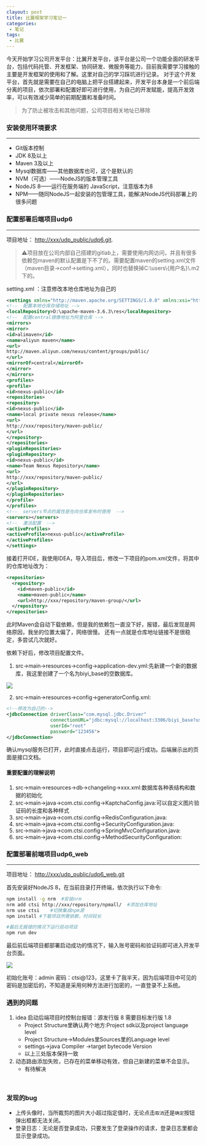```yaml
---
clayout: post
title: 比翼框架学习笔记一
categories:
 - 笔记
tags:
 - 比翼
---
```

今天开始学习公司开发平台：比翼开发平台，该平台是公司一个功能全面的研发平台，包括代码托管、开发框架、协同研发、微服务等能力，目前我需要学习接触的主要是开发框架的使用和了解。这里对自己的学习踩坑进行记录。
对于这个开发平台，首先就是需要在自己的电脑上把平台搭建起来，开发平台本身是一个前后端分离的项目，依次部署和配置好即可进行使用，为自己的开发赋能，提高开发效率，可以有效减少简单的前期配置和准备时间。

<!-- more -->

> 为了防止被攻击和其他问题，公司项目相关地址已移除

### 安装使用环境要求
---
- Git版本控制
- JDK 8及以上
- Maven 3及以上
- Mysql数据库——其他数据库也可，这个是默认的
- NVM（可选）——NodeJS的版本管理工具
- NodeJS 8——运行在服务端的 JavaScript，注意版本为8
- NPM——随同NodeJS一起安装的包管理工具，能解决NodeJS代码部署上的很多问题

### 配置部署后端项目udp6
---
项目地址：  [http://xxx/udp_public/udp6.git](http://xxx/udp_public/udp6.git).   
> ⚠️项目放在公司内部自己搭建的gitlab上，需要使用内网访问，并且有很多依赖包maven的默认配置是下不了的。需要配置maven的setting.xml文件（maven目录->conf->setting.xml），同时也替换掉C:\users\\{用户名}\\.m2下的。

setting.xml ：注意修改本地仓库地址为自己的  

```xml
<settings xmlns="http://maven.apache.org/SETTINGS/1.0.0" xmlns:xsi="http://www.w3.org/2001/XMLSchema-instance" xsi:schemaLocation="http://maven.apache.org/SETTINGS/1.0.0 http://maven.apache.org/xsd/settings-1.0.0.xsd">
<!--  配置本地仓库存储地址 -->
<localRepository>D:\apache-maven-3.6.3\res</localRepository>
<!--  配置central镜像地址为阿里仓库 -->
<mirrors>
<mirror>
<id>alimaven</id>
<name>aliyun maven</name>
<url>
http://maven.aliyun.com/nexus/content/groups/public/
</url>
<mirrorOf>central</mirrorOf>
</mirror>
</mirrors>
<profiles>
<profile>
<id>nexus-public</id>
<repositories>
<repository>
<id>nexus-public</id>
<name>local private nexus release</name>
<url>
http://xxx/repository/maven-public/
</url>
</repository>
</repositories>
<pluginRepositories>
<pluginRepository>
<id>nexus-public</id>
<name>Team Nexus Repository</name>
<url>
http://xxx/repository/maven-public/
</url>
</pluginRepository>
</pluginRepositories>
</profile>
</profiles>
<!--  servers节点的属性是在向仓库发布时使用  -->
<servers></servers>
<!--  激活配置  -->
<activeProfiles>
<activeProfile>nexus-public</activeProfile>
</activeProfiles>
</settings>
```

接着打开IDE，我使用IDEA，导入项目后，修改一下项目的pom.xml文件，将其中的仓库地址改为： 

```xml
<repositories>
  <repository>
    <id>maven-public</id>
    <name>maven-public</name>
    <url>http://xxx/repository/maven-group/</url>
  </repository>
</repositories>
```

此时Maven会自动下载依赖，但是我的依赖包一直没下好，报错，最后发现是网络原因，我坐的位置太偏了，网络很慢。  还有一点就是仓库地址链接不是很稳定，多尝试几次就好。

依赖下好后，修改项目配置文件。  

1. src->main->resources->config->application-dev.yml:先新建一个新的数据库，我这里创建了一个名为biyi_base的空数据库。  

![](http://jianger-upic.test.upcdn.net/uPic/%E6%88%AA%E5%B1%8F2020-08-11%20%E4%B8%8B%E5%8D%882.42.52.png)
    
2. src->main->resources->config->generatorConfig.xml: 

```xml
<!--修改为自己的-->
<jdbcConnection driverClass="com.mysql.jdbc.Driver"
                connectionURL="jdbc:mysql://localhost:3306/biyi_base?useUnicode=true&amp;characterEncoding=utf8&amp;useSSL=false"
                userId="root"
                password="123456">
</jdbcConnection>
```

确认mysql服务已打开，此时直接点击运行，项目即可运行成功。后端展示出的页面是接口文档。

#### 重要配置的理解说明

1. src->main->resources->db->changeling->xxx.xml:数据库各种表结构和数据的初始化
2. src->main->java->com.ctsi.config->KaptchaConfig.java:可以自定义图片验证码的长度和各种样式
3. src->main->java->com.ctsi.config->RedisConfiguration.java:
4. src->main->java->com.ctsi.config->SecurityConfiguration.java:
5. src->main->java->com.ctsi.config->SpringMvcConfiguration.java:
6. src->main->java->com.ctsi.config->MethodSecurityConfiguration:

### 配置部署前端项目udp6_web
---

项目地址：  [http://xxx/udp_public/udp6_web.git](http://xxx/udp_public/udp6_web.git)

首先安装好NodeJS 8，在当前目录打开终端，依次执行以下命令:  

```bash
npm install -g nrm	#安装nrm
nrm add ctsi http://xxx/repository/npmall/	#添加仓库地址
nrm use ctsi	#切换集成npm源
npm install #下载项目所需依赖，时间较长

#最后无报错的情况下运行启动项目
npm run dev

```

最后前后端项目都部署启动成功的情况下，输入账号密码和验证码即可进入开发平台页面。

![](http://jianger-upic.test.upcdn.net/uPic/%E6%88%AA%E5%B1%8F2020-08-11%20%E4%B8%8B%E5%8D%883.32.48.png)

初始化账号：admin		密码：ctsi@123，这里卡了我半天，因为后端项目中可见的密码是加密后的，不知道是采用何种方法进行加密的，一直登录不上系统。

### 遇到的问题

1. idea 启动后端项目时控制台报错：源发行版 8 需要目标发行版 1.8
    - Project Structure里确认两个地方:Project sdk以及project language level
    - Project Structure->Modules里Sources里的Language level
    - settings->java Compiler ->target bytecode Version
    - 以上三处版本保持一致
2. 动态路由添加失败，已存在的菜单移动有效，但自己新建的菜单不会显示。
    - 有待解决

​    

### 发现的bug
- 上传头像时，当所裁剪的图片大小超过指定值时，无论点击`取消`还是`确定`按钮弹出框都无法关闭。  
- 登录日志：无论是否登录成功，只要发生了登录操作的请求，登录日志里都会显示登录成功。

